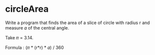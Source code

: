 # circleArea
Write a program that finds the area of ​​a slice of circle with radius r and measure 𝛼 of the central angle.

Take 𝜋 = 3.14.

Formula : (𝜋 * (r*r) * 𝛼) / 360
